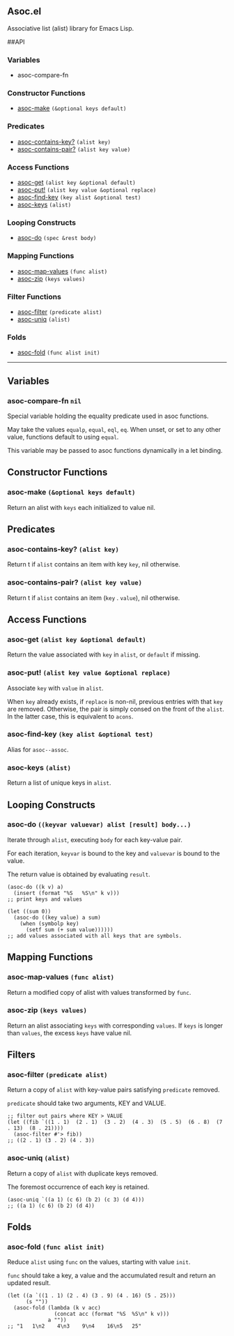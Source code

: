 Asoc.el
---------

Associative list (alist) library for Emacs Lisp.

##API

### Variables
* asoc-compare-fn

### Constructor Functions
* [asoc-make](#asoc-make-optional-keys-default) `(&optional keys default)`

### Predicates
* [asoc-contains-key?](#asoc-contains-key-alist-key) `(alist key)`
* [asoc-contains-pair?](#asoc-contains-pair-alist-key-value) `(alist key value)`

### Access Functions
* [asoc-get](#asoc-get-alist-key-optional-default) `(alist key &optional default)`
* [asoc-put!](#asoc-put-alist-key-value-optional-replace) `(alist key value &optional replace)`
* [asoc-find-key](#asoc-find-key-key-alist-optional-test) `(key alist &optional test)`
* [asoc-keys](#asoc-keys-alist) `(alist)`

### Looping Constructs
* [asoc-do](#asoc-do-spec-rest-body) `(spec &rest body)`

### Mapping Functions
* [asoc-map-values](#asoc-map-values-func-alist) `(func alist)`
* [asoc-zip](#asoc-zip-keys-values) `(keys values)`

### Filter Functions
* [asoc-filter](#asoc-filter-predicate-alist) `(predicate alist)`
* [asoc-uniq](#asoc-uniq-alist) `(alist)`

### Folds
* [asoc-fold](#asoc-fold-func-alist-init) `(func alist init)`

-------------------------------------------------------------------------------

## Variables

### asoc-compare-fn `nil`

Special variable holding the equality predicate used in asoc functions.

May take the values `equalp`, `equal`, `eql`, `eq`. When unset, or set to any
other value, functions default to using `equal`.

This variable may be passed to asoc functions dynamically in a let binding.

## Constructor Functions

### asoc-make `(&optional keys default)`

Return an alist with `keys` each initialized to value nil.

## Predicates

### asoc-contains-key\? `(alist key)`

Return t if `alist` contains an item with key `key`, nil otherwise.

### asoc-contains-pair\? `(alist key value)`

Return t if `alist` contains an item (`key` . `value`), nil otherwise.

## Access Functions

### asoc-get `(alist key &optional default)`

Return the value associated with `key` in `alist`, or `default` if missing.

### asoc-put! `(alist key value &optional replace)`

Associate `key` with `value` in `alist`.

When `key` already exists, if `replace` is non-nil, previous entries with that `key`
are removed. Otherwise, the pair is simply consed on the front of the `alist`.
In the latter case, this is equivalent to `acons`.

### asoc-find-key `(key alist &optional test)`

Alias for `asoc--assoc`.

### asoc-keys `(alist)`

Return a list of unique keys in `alist`.

## Looping Constructs

### asoc-do `((keyvar valuevar) alist [result] body...)`

Iterate through `alist`, executing `body` for each key-value pair.

For each iteration, `keyvar` is bound to the key and `valuevar` is bound to the value.

The return value is obtained by evaluating `result`.

    (asoc-do ((k v) a)
      (insert (format "%S	%S\n" k v)))
    ;; print keys and values

    (let ((sum 0))
      (asoc-do ((key value) a sum)
        (when (symbolp key)
          (setf sum (+ sum value))))))
    ;; add values associated with all keys that are symbols.

## Mapping Functions

### asoc-map-values `(func alist)`

Return a modified copy of alist with values transformed by `func`.

### asoc-zip `(keys values)`

Return an alist associating `keys` with corresponding `values`.
If `keys` is longer than `values`, the excess `keys` have value nil.

## Filters

### asoc-filter `(predicate alist)`

Return a copy of `alist` with key-value pairs satisfying `predicate` removed.

`predicate` should take two arguments, KEY and VALUE.

    ;; filter out pairs where KEY > VALUE
    (let ((fib `((1 . 1)  (2 . 1)  (3 . 2)  (4 . 3)  (5 . 5)  (6 . 8)  (7 . 13)  (8 . 21))))
      (asoc-filter #'> fib))
    ;; ((2 . 1) (3 . 2) (4 . 3))

### asoc-uniq `(alist)`

Return a copy of `alist` with duplicate keys removed.

The foremost occurrence of each key is retained.

    (asoc-uniq `((a 1) (c 6) (b 2) (c 3) (d 4)))
    ;; ((a 1) (c 6) (b 2) (d 4))

## Folds

### asoc-fold `(func alist init)`

Reduce `alist` using `func` on the values, starting with value `init`.

`func` should take a key, a value and the accumulated result and return
an updated result.

    (let ((a `((1 . 1) (2 . 4) (3 . 9) (4 . 16) (5 . 25)))
          (s ""))
      (asoc-fold (lambda (k v acc)
                   (concat acc (format "%S	%S\n" k v)))
                 a ""))
    ;; "1	1\n2	4\n3	9\n4	16\n5	25"
